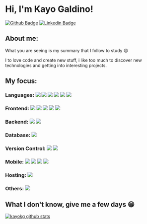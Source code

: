 # Hi, I'm Kayo Galdino!

[![Github Badge](https://img.shields.io/badge/-Github-000?style=flat-square&logo=Github&logoColor=white&link=https://github.com/KAYOKG)](https://github.com/KAYOKG)
[![Linkedin Badge](https://img.shields.io/badge/-LinkedIn-blue?style=flat-square&logo=Linkedin&logoColor=white&link=https://www.linkedin.com/in/kayo-galdino/)](https://www.linkedin.com/in/kayo-galdino/)

## About me:

What you are seeing is my summary that I follow to study :smile:

I to love code and create new stuff, i like too much to discover new technologies and getting into interesting projects.

## My focus:

### Languages: <img src="https://img.shields.io/badge/javascript%20-%23323330.svg?&style=for-the-badge&logo=javascript&logoColor=%23F7DF1E"/> <img src="https://img.shields.io/badge/Python-FFD43B?style=for-the-badge&logo=python&logoColor=blue"/> <img src="https://img.shields.io/badge/PHP-777BB4?style=for-the-badge&logo=php&logoColor=white"/> <img src="https://img.shields.io/badge/C%23-239120?style=for-the-badge&logo=c-sharp&logoColor=white"/> <img src="https://img.shields.io/badge/C%2B%2B-00599C?style=for-the-badge&logo=c%2B%2B&logoColor=white"/> <img src="https://img.shields.io/badge/Django-092E20?style=for-the-badge&logo=django&logoColor=green"/>

### Frontend: <img src="https://img.shields.io/badge/html5%20-%23E34F26.svg?&style=for-the-badge&logo=html5&logoColor=white"/> <img src="https://img.shields.io/badge/css3%20-%231572B6.svg?&style=for-the-badge&logo=css3&logoColor=white"/> <img src="https://img.shields.io/badge/react%20JS%20-%2320232a.svg?&style=for-the-badge&logo=react&logoColor=%2361DAFB"/>  <img src="https://img.shields.io/badge/Next.js%20-000000?style=for-the-badge&logo=next.js&logoColor=white"/> <img src="https://img.shields.io/badge/vue.JS%20-%2320232a.svg?&style=for-the-badge&logo=Vue.js&logoColor=#4FC08D"/>

### Backend: <img src="https://img.shields.io/badge/node.js%20-%2343853D.svg?&style=for-the-badge&logo=node.js&logoColor=white"/> <img src="https://img.shields.io/badge/javascript%20-%23323330.svg?&style=for-the-badge&logo=javascript&logoColor=%23F7DF1E"/>

### Database: <img src ="https://img.shields.io/badge/MySQL-4479A1?style=for-the-badge&logo=MySQL&logoColor=white"/>

### Version Control: <img src="https://img.shields.io/badge/git%20-F05032.svg?&style=for-the-badge&logo=git&logoColor=white"/> <img src="https://img.shields.io/badge/github%20-%23121011.svg?&style=for-the-badge&logo=github&logoColor=white"/>

### Mobile: <img src="https://img.shields.io/badge/Android-3DDC84?style=for-the-badge&logo=android&logoColor=white"/> <img src="https://img.shields.io/badge/Firebase-FFCA28?style=for-the-badge&logo=Firebase&logoColor=white"/> <img src="https://img.shields.io/badge/Flutter-02569B?style=for-the-badge&logo=Flutter&logoColor=white"/> <img src="https://img.shields.io/badge/iOS-000000?style=for-the-badge&logo=ios&logoColor=white"/>

### Hosting: <img src="https://img.shields.io/badge/Amazon_AWS-FF9900?style=for-the-badge&logo=amazonaws&logoColor=white"/> 

### Others: <img src="https://img.shields.io/badge/Swift-FA7343?style=for-the-badge&logo=swift&logoColor=white"/> 

## What I don't know, give me a few days 😁

[![kayokg github stats](https://github-profile-summary-cards.vercel.app/api/cards/profile-details?username=KAYOKG&theme=vue)](https://github.com/KAYOKG)
